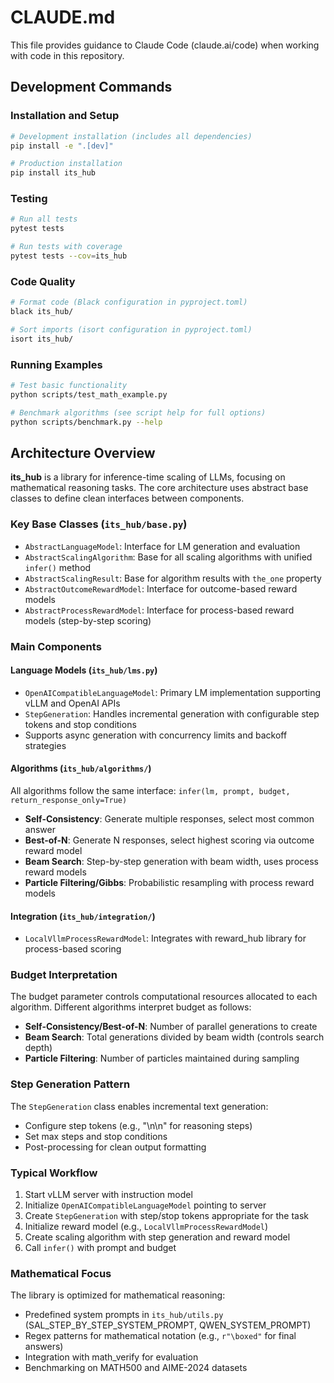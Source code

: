 # CLAUDE.md

This file provides guidance to Claude Code (claude.ai/code) when working with code in this repository.

## Development Commands

### Installation and Setup
```bash
# Development installation (includes all dependencies)
pip install -e ".[dev]"

# Production installation
pip install its_hub
```

### Testing
```bash
# Run all tests
pytest tests

# Run tests with coverage
pytest tests --cov=its_hub
```

### Code Quality
```bash
# Format code (Black configuration in pyproject.toml)
black its_hub/

# Sort imports (isort configuration in pyproject.toml)  
isort its_hub/
```

### Running Examples
```bash
# Test basic functionality
python scripts/test_math_example.py

# Benchmark algorithms (see script help for full options)
python scripts/benchmark.py --help
```

## Architecture Overview

**its_hub** is a library for inference-time scaling of LLMs, focusing on mathematical reasoning tasks. The core architecture uses abstract base classes to define clean interfaces between components.

### Key Base Classes (`its_hub/base.py`)
- `AbstractLanguageModel`: Interface for LM generation and evaluation
- `AbstractScalingAlgorithm`: Base for all scaling algorithms with unified `infer()` method
- `AbstractScalingResult`: Base for algorithm results with `the_one` property
- `AbstractOutcomeRewardModel`: Interface for outcome-based reward models
- `AbstractProcessRewardModel`: Interface for process-based reward models (step-by-step scoring)

### Main Components

#### Language Models (`its_hub/lms.py`)
- `OpenAICompatibleLanguageModel`: Primary LM implementation supporting vLLM and OpenAI APIs
- `StepGeneration`: Handles incremental generation with configurable step tokens and stop conditions
- Supports async generation with concurrency limits and backoff strategies

#### Algorithms (`its_hub/algorithms/`)
All algorithms follow the same interface: `infer(lm, prompt, budget, return_response_only=True)`

- **Self-Consistency**: Generate multiple responses, select most common answer
- **Best-of-N**: Generate N responses, select highest scoring via outcome reward model  
- **Beam Search**: Step-by-step generation with beam width, uses process reward models
- **Particle Filtering/Gibbs**: Probabilistic resampling with process reward models

#### Integration (`its_hub/integration/`)
- `LocalVllmProcessRewardModel`: Integrates with reward_hub library for process-based scoring

### Budget Interpretation
The budget parameter controls computational resources allocated to each algorithm. Different algorithms interpret budget as follows:
- **Self-Consistency/Best-of-N**: Number of parallel generations to create
- **Beam Search**: Total generations divided by beam width (controls search depth)
- **Particle Filtering**: Number of particles maintained during sampling

### Step Generation Pattern
The `StepGeneration` class enables incremental text generation:
- Configure step tokens (e.g., "\n\n" for reasoning steps)
- Set max steps and stop conditions
- Post-processing for clean output formatting

### Typical Workflow
1. Start vLLM server with instruction model
2. Initialize `OpenAICompatibleLanguageModel` pointing to server
3. Create `StepGeneration` with step/stop tokens appropriate for the task
4. Initialize reward model (e.g., `LocalVllmProcessRewardModel`)
5. Create scaling algorithm with step generation and reward model
6. Call `infer()` with prompt and budget

### Mathematical Focus
The library is optimized for mathematical reasoning:
- Predefined system prompts in `its_hub/utils.py` (SAL_STEP_BY_STEP_SYSTEM_PROMPT, QWEN_SYSTEM_PROMPT)
- Regex patterns for mathematical notation (e.g., `r"\boxed"` for final answers)
- Integration with math_verify for evaluation
- Benchmarking on MATH500 and AIME-2024 datasets